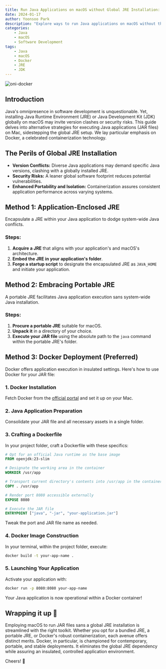 ```yaml
---
title: Run Java Applications on macOS without Global JRE Installation: A Guide
date: 2024-01-17
author: Yoonsoo Park
description: "Explore ways to run Java applications on macOS without the need for global JRE installation, focusing on Docker, portable JRE, and bundled JRE methods."
categories:
    - Java
    - macOS
    - Software Development
tags:
    - Java
    - macOS
    - Docker
    - JRE
    - JDK
---
```


![oni-docker](images/oni-docker.webp)

## Introduction

Java's omnipresence in software development is unquestionable. Yet, installing Java Runtime Environment (JRE) or Java Development Kit (JDK) globally on macOS may invite version clashes or security risks. This guide delves into alternative strategies for executing Java applications (JAR files) on Mac, sidestepping the global JRE setup. We lay particular emphasis on Docker, a celebrated containerization technology.

## The Perils of Global JRE Installation

- **Version Conflicts:** Diverse Java applications may demand specific Java versions, clashing with a globally installed JRE.
- **Security Risks:** A leaner global software footprint reduces potential vulnerabilities.
- **Enhanced Portability and Isolation:** Containerization assures consistent application performance across varying systems.

## Method 1: Application-Enclosed JRE

Encapsulate a JRE within your Java application to dodge system-wide Java conflicts.

### Steps:

1. **Acquire a JRE** that aligns with your application's and macOS's architecture.
2. **Embed the JRE in your application's folder**.
3. **Forge a startup script** to designate the encapsulated JRE as `JAVA_HOME` and initiate your application.

## Method 2: Embracing Portable JRE

A portable JRE facilitates Java application execution sans system-wide Java installation.

### Steps:

1. **Procure a portable JRE** suitable for macOS.
2. **Unpack it** in a directory of your choice.
3. **Execute your JAR file** using the absolute path to the `java` command within the portable JRE's folder.

## Method 3: Docker Deployment (Preferred)

Docker offers application execution in insulated settings. Here's how to use Docker for your JAR file:

### 1. Docker Installation

Fetch Docker from the [official portal](https://www.docker.com/products/docker-desktop) and set it up on your Mac.

### 2. Java Application Preparation

Consolidate your JAR file and all necessary assets in a single folder.

### 3. Crafting a Dockerfile

In your project folder, craft a Dockerfile with these specifics:

```dockerfile
# Opt for an official Java runtime as the base image
FROM openjdk:23-slim

# Designate the working area in the container
WORKDIR /usr/app

# Transport current directory's contents into /usr/app in the container
COPY . /usr/app

# Render port 8080 accessible externally
EXPOSE 8080

# Execute the JAR file
ENTRYPOINT ["java", "-jar", "your-application.jar"]
```

Tweak the port and JAR file name as needed.

### 4. Docker Image Construction

In your terminal, within the project folder, execute:

```bash
docker build -t your-app-name .
```

### 5. Launching Your Application

Activate your application with:

```bash
docker run -p 8080:8080 your-app-name
```

Your Java application is now operational within a Docker container!

## Wrapping it up 👏

Employing macOS to run JAR files sans a global JRE installation is streamlined with the right toolkit. Whether you opt for a bundled JRE, a portable JRE, or Docker's robust containerization, each avenue offers distinct merits. Docker, in particular, is championed for contemporary, portable, and stable deployments. It eliminates the global JRE dependency while assuring an insulated, controlled application environment.

Cheers! 🍺
